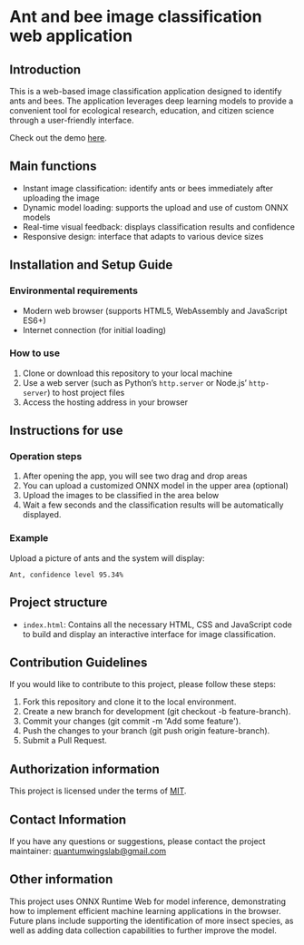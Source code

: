 # Ant and bee image classification web application

## Introduction

This is a web-based image classification application designed to identify ants and bees. The application leverages deep learning models to provide a convenient tool for ecological research, education, and citizen science through a user-friendly interface.

Check out the demo [here](https://quantumwings.github.io/Classification-of-Ants-vs-Bee/).

## Main functions

- Instant image classification: identify ants or bees immediately after uploading the image
- Dynamic model loading: supports the upload and use of custom ONNX models
- Real-time visual feedback: displays classification results and confidence
- Responsive design: interface that adapts to various device sizes

## Installation and Setup Guide

### Environmental requirements

- Modern web browser (supports HTML5, WebAssembly and JavaScript ES6+)
- Internet connection (for initial loading)

### How to use

1. Clone or download this repository to your local machine
2. Use a web server (such as Python’s `http.server` or Node.js’ `http-server`) to host project files
3. Access the hosting address in your browser

## Instructions for use

### Operation steps

1. After opening the app, you will see two drag and drop areas
2. You can upload a customized ONNX model in the upper area (optional)
3. Upload the images to be classified in the area below
4. Wait a few seconds and the classification results will be automatically displayed.

### Example

Upload a picture of ants and the system will display:
```
Ant, confidence level 95.34%
```

## Project structure

- `index.html`: Contains all the necessary HTML, CSS and JavaScript code to build and display an interactive interface for image classification.

## Contribution Guidelines
If you would like to contribute to this project, please follow these steps:
1. Fork this repository and clone it to the local environment.
2. Create a new branch for development (git checkout -b feature-branch).
3. Commit your changes (git commit -m 'Add some feature').
4. Push the changes to your branch (git push origin feature-branch).
5. Submit a Pull Request.

## Authorization information
This project is licensed under the terms of [MIT](https://opensource.org/licenses/MIT).

## Contact Information
If you have any questions or suggestions, please contact the project maintainer: quantumwingslab@gmail.com

## Other information
This project uses ONNX Runtime Web for model inference, demonstrating how to implement efficient machine learning applications in the browser. Future plans include supporting the identification of more insect species, as well as adding data collection capabilities to further improve the model.
